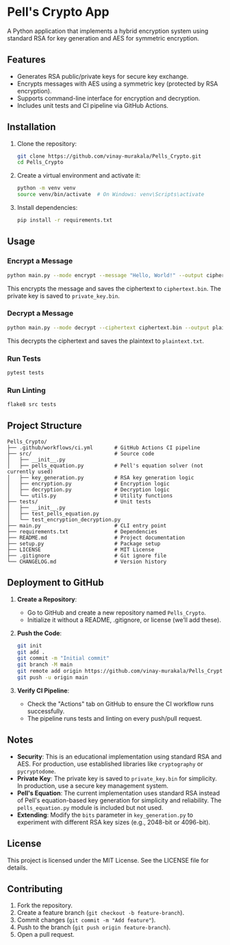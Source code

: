 # Pell's Crypto App

A Python application that implements a hybrid encryption system using standard RSA for key generation and AES for symmetric encryption.

## Features

- Generates RSA public/private keys for secure key exchange.
- Encrypts messages with AES using a symmetric key (protected by RSA encryption).
- Supports command-line interface for encryption and decryption.
- Includes unit tests and CI pipeline via GitHub Actions.

## Installation

1. Clone the repository:

   ```bash
   git clone https://github.com/vinay-murakala/Pells_Crypto.git
   cd Pells_Crypto
   ```

2. Create a virtual environment and activate it:

   ```bash
   python -m venv venv
   source venv/bin/activate  # On Windows: venv\Scripts\activate
   ```

3. Install dependencies:

   ```bash
   pip install -r requirements.txt
   ```

## Usage

### Encrypt a Message

```bash
python main.py --mode encrypt --message "Hello, World!" --output ciphertext.bin
```

This encrypts the message and saves the ciphertext to `ciphertext.bin`. The private key is saved to `private_key.bin`.

### Decrypt a Message

```bash
python main.py --mode decrypt --ciphertext ciphertext.bin --output plaintext.txt
```

This decrypts the ciphertext and saves the plaintext to `plaintext.txt`.

### Run Tests

```bash
pytest tests
```

### Run Linting

```bash
flake8 src tests
```

## Project Structure

```
Pells_Crypto/
├── .github/workflows/ci.yml       # GitHub Actions CI pipeline
├── src/                           # Source code
│   ├── __init__.py
│   ├── pells_equation.py          # Pell's equation solver (not currently used)
│   ├── key_generation.py          # RSA key generation logic
│   ├── encryption.py              # Encryption logic
│   ├── decryption.py              # Decryption logic
│   └── utils.py                   # Utility functions
├── tests/                         # Unit tests
│   ├── __init__.py
│   ├── test_pells_equation.py
│   └── test_encryption_decryption.py
├── main.py                        # CLI entry point
├── requirements.txt               # Dependencies
├── README.md                      # Project documentation
├── setup.py                       # Package setup
├── LICENSE                        # MIT License
├── .gitignore                     # Git ignore file
└── CHANGELOG.md                   # Version history
```

## Deployment to GitHub

1. **Create a Repository**:

   - Go to GitHub and create a new repository named `Pells_Crypto`.
   - Initialize it without a README, .gitignore, or license (we’ll add these).

2. **Push the Code**:

   ```bash
   git init
   git add .
   git commit -m "Initial commit"
   git branch -M main
   git remote add origin https://github.com/vinay-murakala/Pells_Crypto.git
   git push -u origin main
   ```

3. **Verify CI Pipeline**:

   - Check the "Actions" tab on GitHub to ensure the CI workflow runs successfully.
   - The pipeline runs tests and linting on every push/pull request.

## Notes

- **Security**: This is an educational implementation using standard RSA and AES. For production, use established libraries like `cryptography` or `pycryptodome`.
- **Private Key**: The private key is saved to `private_key.bin` for simplicity. In production, use a secure key management system.
- **Pell's Equation**: The current implementation uses standard RSA instead of Pell's equation-based key generation for simplicity and reliability. The `pells_equation.py` module is included but not used.
- **Extending**: Modify the `bits` parameter in `key_generation.py` to experiment with different RSA key sizes (e.g., 2048-bit or 4096-bit).

## License

This project is licensed under the MIT License. See the LICENSE file for details.

## Contributing

1. Fork the repository.
2. Create a feature branch (`git checkout -b feature-branch`).
3. Commit changes (`git commit -m "Add feature"`).
4. Push to the branch (`git push origin feature-branch`).
5. Open a pull request.

